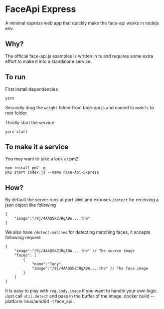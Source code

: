 # FaceApi Express

A minimal express web app that quickly make the face-api works in nodejs env.

## Why?

The official face-api.js examples is written in ts and requires some extra effort to make it into a standalone service.

## To run

First install dependencies
```
yarn
```

Secondly drag the `weight` folder from face-api.js and named to `models` to root folder.

Thirdly start the service
```
yarn start
```

## To make it a service

You may want to take a look at pm2

```
npm install pm2 -g
pm2 start index.js --name Face-Api-Express
```

## How?

By default the server runs at port `9000` and exposes `/detect` for receiving a json object like following

```
{
    "image":"/9j/4AAQSkZJRgABA....the"
}
```

We also have `/detect-matches` for detecting matching faces, it accepts following request 

```
{
    "image":"/9j/4AAQSkZJRgABA....the" // The source image
    "faces": [
        {
            "name":"Tony",
            "image":"/9j/4AAQSkZJRgABA....the" // The face image
        }
    ]
}
```

It is easy to play with `req.body.image` if you want to handle your own logic. Just call `util.detect` and pass in the buffer of the image.
docker build --platform linux/amd64 -t face_api . 